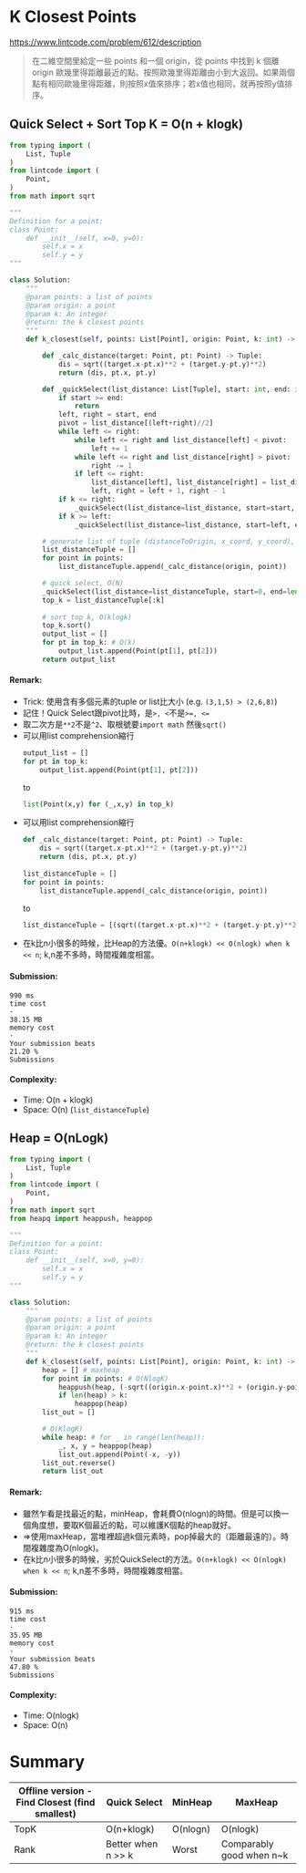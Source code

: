 # K Closest Points
https://www.lintcode.com/problem/612/description
>在二維空間里給定一些 points 和一個 origin，從 points 中找到 k 個離 origin 歐幾里得距離最近的點。按照歐幾里得距離由小到大返回。如果兩個點有相同歐幾里得距離，則按照x值來排序；若x值也相同，就再按照y值排序。

## Quick Select + Sort Top K = O(n + klogk)
```python
from typing import (
    List, Tuple
)
from lintcode import (
    Point,
)
from math import sqrt

"""
Definition for a point:
class Point:
    def __init__(self, x=0, y=0):
        self.x = x
        self.y = y
"""

class Solution:
    """
    @param points: a list of points
    @param origin: a point
    @param k: An integer
    @return: the k closest points
    """
    def k_closest(self, points: List[Point], origin: Point, k: int) -> List[Point]:

        def _calc_distance(target: Point, pt: Point) -> Tuple:
            dis = sqrt((target.x-pt.x)**2 + (target.y-pt.y)**2)
            return (dis, pt.x, pt.y)

        def _quickSelect(list_distance: List[Tuple], start: int, end: int, k: int):
            if start >= end:
                return
            left, right = start, end
            pivot = list_distance[(left+right)//2]
            while left <= right:
                while left <= right and list_distance[left] < pivot:
                    left += 1
                while left <= right and list_distance[right] > pivot:
                    right -= 1
                if left <= right:
                    list_distance[left], list_distance[right] = list_distance[right], list_distance[left]
                    left, right = left + 1, right - 1
            if k <= right:
                _quickSelect(list_distance=list_distance, start=start, end=right, k=k)
            if k >= left:
                _quickSelect(list_distance=list_distance, start=left, end=end, k=k)

        # generate list of tuple (distanceToOrigin, x_coord, y_coord), O(N)
        list_distanceTuple = []
        for point in points:
            list_distanceTuple.append(_calc_distance(origin, point))

        # quick select, O(N)
        _quickSelect(list_distance=list_distanceTuple, start=0, end=len(list_distanceTuple)-1, k=k-1)
        top_k = list_distanceTuple[:k]
        
        # sort top k, O(klogk)
        top_k.sort()
        output_list = []
        for pt in top_k: # O(k)
            output_list.append(Point(pt[1], pt[2]))
        return output_list
```
#### Remark:
- Trick: 使用含有多個元素的tuple or list比大小 (e.g. `(3,1,5) > (2,6,8)`)
- 記住！Quick Select跟pivot比時，是`>, <`不是`>=, <=`
- 取二次方是`**2`不是`^2`、取根號要`import math` 然後`sqrt()`
- 可以用list comprehension縮行
    ```python
    output_list = []
    for pt in top_k:
        output_list.append(Point(pt[1], pt[2]))
    ``` 
    to
    ```python
    list(Point(x,y) for (_,x,y) in top_k)
    ```
- 可以用list comprehension縮行
    ```python
    def _calc_distance(target: Point, pt: Point) -> Tuple:
        dis = sqrt((target.x-pt.x)**2 + (target.y-pt.y)**2)
        return (dis, pt.x, pt.y)
            
    list_distanceTuple = []
    for point in points:
        list_distanceTuple.append(_calc_distance(origin, point))
    ``` 
    to
    ```python
    list_distanceTuple = [(sqrt((target.x-pt.x)**2 + (target.y-pt.y)**2), point.x, point.y) for point in points]
    ```
- 在k比n小很多的時候，比Heap的方法優。`O(n+klogk) << O(nlogk) when k << n`; k,n差不多時，時間複雜度相當。
#### Submission:
```
990 ms
time cost
·
38.15 MB
memory cost
·
Your submission beats
21.20 %
Submissions
```
#### Complexity:
- Time: O(n + klogk)
- Space: O(n) (`list_distanceTuple`)

## Heap = O(nLogk)
```python
from typing import (
    List, Tuple
)
from lintcode import (
    Point,
)
from math import sqrt
from heapq import heappush, heappop

"""
Definition for a point:
class Point:
    def __init__(self, x=0, y=0):
        self.x = x
        self.y = y
"""

class Solution:
    """
    @param points: a list of points
    @param origin: a point
    @param k: An integer
    @return: the k closest points
    """
    def k_closest(self, points: List[Point], origin: Point, k: int) -> List[Point]:
        heap = [] # maxheap
        for point in points: # O(NlogK)
            heappush(heap, (-sqrt((origin.x-point.x)**2 + (origin.y-point.y)**2), -point.x, -point.y))
            if len(heap) > k:
                heappop(heap)
        list_out = []

        # O(KlogK)
        while heap: # for _ in range(len(heap)):
            _, x, y = heappop(heap)
            list_out.append(Point(-x, -y))
        list_out.reverse()
        return list_out
```
#### Remark:
- 雖然乍看是找最近的點，minHeap，會耗費O(nlogn)的時間。但是可以換一個角度想，要取K個最近的點，可以維護K個點的heap就好。
- =>使用maxHeap，當堆裡超過k個元素時，pop掉最大的（距離最遠的）。時間複雜度為O(nlogk)。
- 在k比n小很多的時候，劣於QuickSelect的方法。`O(n+klogk) << O(nlogk) when k << n`; k,n差不多時，時間複雜度相當。

#### Submission:
```
915 ms
time cost
·
35.95 MB
memory cost
·
Your submission beats
47.80 %
Submissions
```
#### Complexity:
- Time: O(nlogk)
- Space: O(n)

# Summary
| Offline version - Find Closest (find smallest) | Quick Select | MinHeap | MaxHeap |
|---|---|---|---|
| TopK | O(n+klogk) | O(nlogn) | O(nlogk) |
| Rank | Better when n >> k | Worst | Comparably good when n~k |
